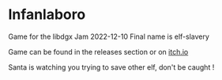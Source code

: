 # Infanlaboro
Game for the libdgx Jam 2022-12-10
Final name is elf-slavery

Game can be found in the releases section or on [itch.io](https://hydrolien.itch.io/elf-slavery)

Santa is watching you trying to save other elf, don't be caught !
